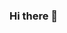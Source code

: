 ### Hi there 👋

<!--
**lilkhoo/lilkhoo** is a ✨ _special_ ✨ repository because its `README.md` (this file) appears on your GitHub profile.

Here are some ideas to get you started:

- 📫 How to reach me: webowoma11@gmail.com
- 😄 Pronouns: He/Him

 ![github](https://img.shields.io/badge/GitHub-000000?style=for-the-badge&logo=GitHub&logoColor=white)]
-->
